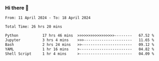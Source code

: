 ### Hi there 👋

<!--
**ututono/ututono** is a ✨ _special_ ✨ repository because its `README.md` (this file) appears on your GitHub profile.

Here are some ideas to get you started:

- 🔭 I’m currently working on ...
- 🌱 I’m currently learning ...
- 👯 I’m looking to collaborate on ...
- 🤔 I’m looking for help with ...
- 💬 Ask me about ...
- 📫 How to reach me: ...
- 😄 Pronouns: ...
- ⚡ Fun fact: ...
-->



<!--START_SECTION:waka-->

```txt
From: 11 April 2024 - To: 18 April 2024

Total Time: 26 hrs 20 mins

Python           17 hrs 46 mins  >>>>>>>>>>>>>>>>>--------   67.52 %
Jupyter          3 hrs 4 mins    >>>----------------------   11.65 %
Bash             2 hrs 24 mins   >>-----------------------   09.12 %
YAML             1 hr 16 mins    >------------------------   04.82 %
Shell Script     1 hr 4 mins     >------------------------   04.09 %
```

<!--END_SECTION:waka-->
